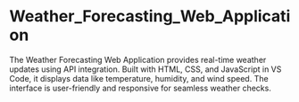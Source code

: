 # Weather_Forecasting_Web_Application
The Weather Forecasting Web Application provides real-time weather updates using API integration. Built with HTML, CSS, and JavaScript in VS Code, it displays data like temperature, humidity, and wind speed. The interface is user-friendly and responsive for seamless weather checks.
